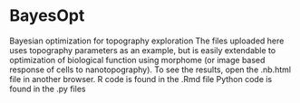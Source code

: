 # BayesOpt
Bayesian optimization for topography exploration
The files uploaded here uses topography parameters as an example, but is easily extendable to optimization of biological function using morphome (or image based response of cells to nanotopography). 
To see the results, open the .nb.html file in another browser. 
R code is found in the .Rmd file
Python code is found in the .py files

